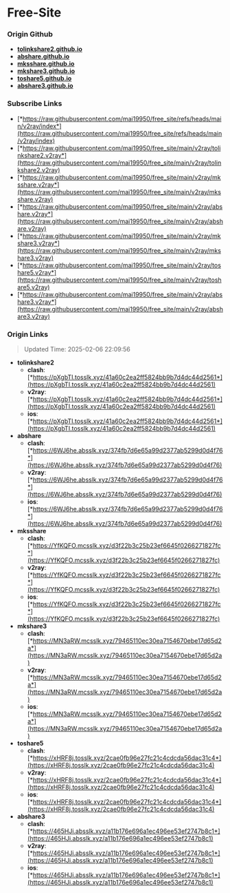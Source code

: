 # Free-Site

### Origin Github

- [**tolinkshare2.github.io**](https://github.com/tolinkshare2/tolinkshare2.github.io)
- [**abshare.github.io**](https://github.com/abshare/abshare.github.io)
- [**mksshare.github.io**](https://github.com/mksshare/mksshare.github.io)
- [**mkshare3.github.io**](https://github.com/mkshare3/mkshare3.github.io)
- [**toshare5.github.io**](https://github.com/toshare5/toshare5.github.io)
- [**abshare3.github.io**](https://github.com/abshare3/abshare3.github.io)

### Subscribe Links

- [*https://raw.githubusercontent.com/mai19950/free_site/refs/heads/main/v2ray/index*](https://raw.githubusercontent.com/mai19950/free_site/refs/heads/main/v2ray/index)
- [*https://raw.githubusercontent.com/mai19950/free_site/main/v2ray/tolinkshare2.v2ray*](https://raw.githubusercontent.com/mai19950/free_site/main/v2ray/tolinkshare2.v2ray)
- [*https://raw.githubusercontent.com/mai19950/free_site/main/v2ray/mksshare.v2ray*](https://raw.githubusercontent.com/mai19950/free_site/main/v2ray/mksshare.v2ray)
- [*https://raw.githubusercontent.com/mai19950/free_site/main/v2ray/abshare.v2ray*](https://raw.githubusercontent.com/mai19950/free_site/main/v2ray/abshare.v2ray)
- [*https://raw.githubusercontent.com/mai19950/free_site/main/v2ray/mkshare3.v2ray*](https://raw.githubusercontent.com/mai19950/free_site/main/v2ray/mkshare3.v2ray)
- [*https://raw.githubusercontent.com/mai19950/free_site/main/v2ray/toshare5.v2ray*](https://raw.githubusercontent.com/mai19950/free_site/main/v2ray/toshare5.v2ray)
- [*https://raw.githubusercontent.com/mai19950/free_site/main/v2ray/abshare3.v2ray*](https://raw.githubusercontent.com/mai19950/free_site/main/v2ray/abshare3.v2ray)

### Origin Links

> Updated Time: 2025-02-06 22:09:56

- **tolinkshare2**
  - **clash**: [*https://pXgbTI.tosslk.xyz/41a60c2ea2ff5824bb9b7d4dc44d2561*](https://pXgbTI.tosslk.xyz/41a60c2ea2ff5824bb9b7d4dc44d2561)
  - **v2ray**: [*https://pXgbTI.tosslk.xyz/41a60c2ea2ff5824bb9b7d4dc44d2561*](https://pXgbTI.tosslk.xyz/41a60c2ea2ff5824bb9b7d4dc44d2561)
  - **ios**: [*https://pXgbTI.tosslk.xyz/41a60c2ea2ff5824bb9b7d4dc44d2561*](https://pXgbTI.tosslk.xyz/41a60c2ea2ff5824bb9b7d4dc44d2561)
- **abshare**
  - **clash**: [*https://6WJ6he.absslk.xyz/374fb7d6e65a99d2377ab5299d0d4f76*](https://6WJ6he.absslk.xyz/374fb7d6e65a99d2377ab5299d0d4f76)
  - **v2ray**: [*https://6WJ6he.absslk.xyz/374fb7d6e65a99d2377ab5299d0d4f76*](https://6WJ6he.absslk.xyz/374fb7d6e65a99d2377ab5299d0d4f76)
  - **ios**: [*https://6WJ6he.absslk.xyz/374fb7d6e65a99d2377ab5299d0d4f76*](https://6WJ6he.absslk.xyz/374fb7d6e65a99d2377ab5299d0d4f76)
- **mksshare**
  - **clash**: [*https://YfKQFO.mcsslk.xyz/d3f22b3c25b23ef6645f0266271827fc*](https://YfKQFO.mcsslk.xyz/d3f22b3c25b23ef6645f0266271827fc)
  - **v2ray**: [*https://YfKQFO.mcsslk.xyz/d3f22b3c25b23ef6645f0266271827fc*](https://YfKQFO.mcsslk.xyz/d3f22b3c25b23ef6645f0266271827fc)
  - **ios**: [*https://YfKQFO.mcsslk.xyz/d3f22b3c25b23ef6645f0266271827fc*](https://YfKQFO.mcsslk.xyz/d3f22b3c25b23ef6645f0266271827fc)
- **mkshare3**
  - **clash**: [*https://MN3aRW.mcsslk.xyz/79465110ec30ea7154670ebe17d65d2a*](https://MN3aRW.mcsslk.xyz/79465110ec30ea7154670ebe17d65d2a)
  - **v2ray**: [*https://MN3aRW.mcsslk.xyz/79465110ec30ea7154670ebe17d65d2a*](https://MN3aRW.mcsslk.xyz/79465110ec30ea7154670ebe17d65d2a)
  - **ios**: [*https://MN3aRW.mcsslk.xyz/79465110ec30ea7154670ebe17d65d2a*](https://MN3aRW.mcsslk.xyz/79465110ec30ea7154670ebe17d65d2a)
- **toshare5**
  - **clash**: [*https://xHRF8j.tosslk.xyz/2cae0fb96e27fc21c4cdcda56dac31c4*](https://xHRF8j.tosslk.xyz/2cae0fb96e27fc21c4cdcda56dac31c4)
  - **v2ray**: [*https://xHRF8j.tosslk.xyz/2cae0fb96e27fc21c4cdcda56dac31c4*](https://xHRF8j.tosslk.xyz/2cae0fb96e27fc21c4cdcda56dac31c4)
  - **ios**: [*https://xHRF8j.tosslk.xyz/2cae0fb96e27fc21c4cdcda56dac31c4*](https://xHRF8j.tosslk.xyz/2cae0fb96e27fc21c4cdcda56dac31c4)
- **abshare3**
  - **clash**: [*https://465HJi.absslk.xyz/a11b176e696a1ec496ee53ef2747b8c1*](https://465HJi.absslk.xyz/a11b176e696a1ec496ee53ef2747b8c1)
  - **v2ray**: [*https://465HJi.absslk.xyz/a11b176e696a1ec496ee53ef2747b8c1*](https://465HJi.absslk.xyz/a11b176e696a1ec496ee53ef2747b8c1)
  - **ios**: [*https://465HJi.absslk.xyz/a11b176e696a1ec496ee53ef2747b8c1*](https://465HJi.absslk.xyz/a11b176e696a1ec496ee53ef2747b8c1)

